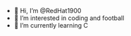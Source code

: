 - 👋 Hi, I’m @RedHat1900
- 👀 I’m interested in coding and football
- 🌱 I’m currently learning C

<!---
RedHat1900/RedHat1900 is a ✨ special ✨ repository because its `README.md` (this file) appears on your GitHub profile.
You can click the Preview link to take a look at your changes.
--->
